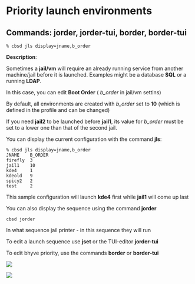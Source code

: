 # Priority launch environments

## Commands: jorder, jorder-tui, border, border-tui

```
% cbsd jls display=jname,b_order
```

**Description**:

Sometimes a **jail/vm** will require an already running service from another machine/jail before it is launched. Examples might be a database **SQL** or a running **LDAP**.

In this case, you can edit **Boot Order** ( _b\_order_ in jail/vm settins)

By default, all environments are created with _b\_order_ set to **10** (which is defined in the profile and can be changed)

If you need **jail2** to be launched before **jail1**, its value for _b\_order_ must be set to a lower one than that of the second jail.

You can display the current configuration with the command **jls**:

```
% cbsd jls display=jname,b_order
JNAME    B_ORDER
firefly  3
jail1    10
kde4     1
kdeold   9
spicy2   2
test     2
```

This sample configuration will launch **kde4** first while **jail1** will come up last

You can also display the sequence using the command **jorder**

```
cbsd jorder
```

In what sequence jail printer - in this sequence they will run

To edit a launch sequence use **jset** or the TUI-editor **jorder-tui**

To edit bhyve priority, use the commands **border** or **border-tui**

![](http://www.bsdstore.ru/img/jorder1.png)

![](http://www.bsdstore.ru/img/jorder2.png)


